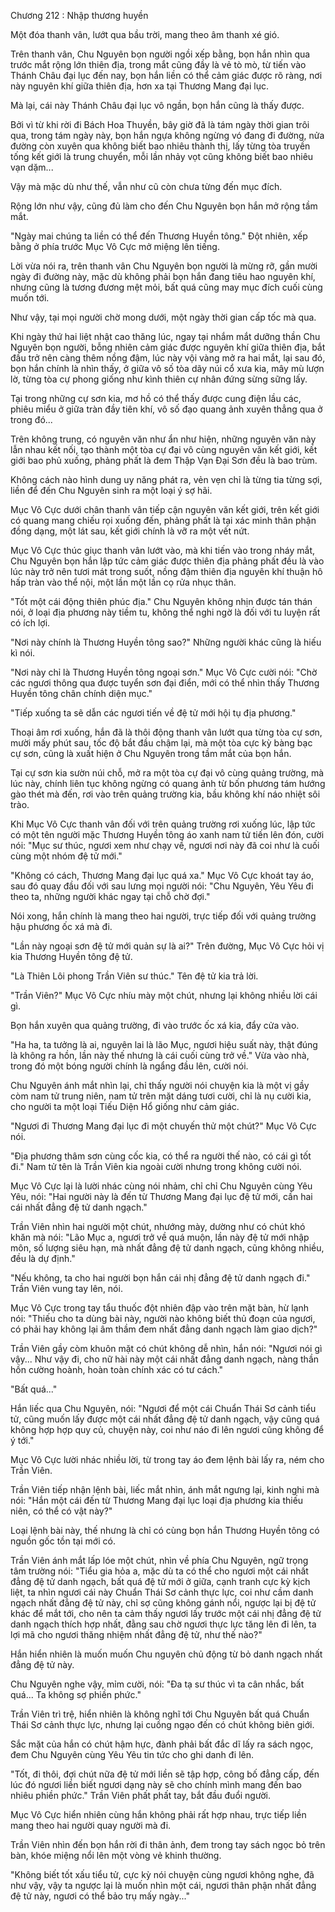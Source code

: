 




Chương 212 : Nhập thương huyền


Một đóa thanh vân, lướt qua bầu trời, mang theo âm thanh xé gió.

Trên thanh vân, Chu Nguyên bọn người ngồi xếp bằng, bọn hắn nhìn qua trước mắt rộng lớn thiên địa, trong mắt cũng đầy là vẻ tò mò, từ tiến vào Thánh Châu đại lục đến nay, bọn hắn liền có thể cảm giác được rõ ràng, nơi này nguyên khí giữa thiên địa, hơn xa tại Thương Mang đại lục.

Mà lại, cái này Thánh Châu đại lục vô ngần, bọn hắn cũng là thấy được.

Bởi vì từ khi rời đi Bách Hoa Thuyền, bây giờ đã là tám ngày thời gian trôi qua, trong tám ngày này, bọn hắn ngựa không ngừng vó đang đi đường, nửa đường còn xuyên qua không biết bao nhiêu thành thị, lấy từng tòa truyền tống kết giới là trung chuyển, mỗi lần nhảy vọt cũng không biết bao nhiêu vạn dặm...

Vậy mà mặc dù như thế, vẫn như cũ còn chưa từng đến mục đích.

Rộng lớn như vậy, cũng đủ làm cho đến Chu Nguyên bọn hắn mở rộng tầm mắt.

"Ngày mai chúng ta liền có thể đến Thương Huyền tông." Đột nhiên, xếp bằng ở phía trước Mục Vô Cực mở miệng lên tiếng.

Lời vừa nói ra, trên thanh vân Chu Nguyên bọn người là mừng rỡ, gần mười ngày đi đường này, mặc dù không phải bọn hắn đang tiêu hao nguyên khí, nhưng cũng là tương đương mệt mỏi, bất quá cũng may mục đích cuối cùng muốn tới.

Như vậy, tại mọi người chờ mong dưới, một ngày thời gian cấp tốc mà qua.

Khi ngày thứ hai liệt nhật cao thăng lúc, ngay tại nhắm mắt dưỡng thần Chu Nguyên bọn người, bỗng nhiên cảm giác được nguyên khí giữa thiên địa, bắt đầu trở nên càng thêm nồng đậm, lúc này vội vàng mở ra hai mắt, lại sau đó, bọn hắn chính là nhìn thấy, ở giữa vô số tòa dãy núi cổ xưa kia, mây mù lượn lờ, từng tòa cự phong giống như kình thiên cự nhân đứng sừng sững lấy.

Tại trong những cự sơn kia, mơ hồ có thể thấy được cung điện lầu các, phiêu miểu ở giữa tràn đầy tiên khí, vô số đạo quang ảnh xuyên thẳng qua ở trong đó...

Trên không trung, có nguyên văn như ẩn như hiện, những nguyên văn này lẫn nhau kết nối, tạo thành một tòa cự đại vô cùng nguyên văn kết giới, kết giới bao phủ xuống, phảng phất là đem Thập Vạn Đại Sơn đều là bao trùm.

Không cách nào hình dung uy năng phát ra, vẻn vẹn chỉ là từng tia từng sợi, liền để đến Chu Nguyên sinh ra một loại ý sợ hãi.

Mục Vô Cực dưới chân thanh vân tiếp cận nguyên văn kết giới, trên kết giới có quang mang chiếu rọi xuống đến, phảng phất là tại xác minh thân phận đồng dạng, một lát sau, kết giới chính là vỡ ra một vết nứt.

Mục Vô Cực thúc giục thanh vân lướt vào, mà khi tiến vào trong nháy mắt, Chu Nguyên bọn hắn lập tức cảm giác được thiên địa phảng phất đều là vào lúc này trở nên tươi mát trong suốt, nồng đậm thiên địa nguyên khí thuận hô hấp tràn vào thể nội, một lần một lần cọ rửa nhục thân.

"Tốt một cái động thiên phúc địa." Chu Nguyên không nhịn được tán thán nói, ở loại địa phương này tiềm tu, không thể nghi ngờ là đối với tu luyện rất có ích lợi.

"Nơi này chính là Thương Huyền tông sao?" Những người khác cũng là hiếu kì nói.

"Nơi này chỉ là Thương Huyền tông ngoại sơn." Mục Vô Cực cười nói: "Chờ các ngươi thông qua được tuyển sơn đại điển, mới có thể nhìn thấy Thương Huyền tông chân chính diện mục."

"Tiếp xuống ta sẽ dẫn các ngươi tiến về đệ tử mới hội tụ địa phương."

Thoại âm rơi xuống, hắn đã là thôi động thanh vân lướt qua từng tòa cự sơn, mười mấy phút sau, tốc độ bắt đầu chậm lại, mà một tòa cực kỳ bàng bạc cự sơn, cũng là xuất hiện ở Chu Nguyên trong tầm mắt của bọn hắn.

Tại cự sơn kia sườn núi chỗ, mở ra một tòa cự đại vô cùng quảng trường, mà lúc này, chính liên tục không ngừng có quang ảnh từ bốn phương tám hướng gào thét mà đến, rơi vào trên quảng trường kia, bầu không khí náo nhiệt sôi trào.

Khi Mục Vô Cực thanh vân đối với trên quảng trường rơi xuống lúc, lập tức có một tên người mặc Thương Huyền tông áo xanh nam tử tiến lên đón, cười nói: "Mục sư thúc, ngươi xem như chạy về, ngươi nơi này đã coi như là cuối cùng một nhóm đệ tử mới."

"Không có cách, Thương Mang đại lục quá xa." Mục Vô Cực khoát tay áo, sau đó quay đầu đối với sau lưng mọi người nói: "Chu Nguyên, Yêu Yêu đi theo ta, những người khác ngay tại chỗ chờ đợi."

Nói xong, hắn chính là mang theo hai người, trực tiếp đối với quảng trường hậu phương ốc xá mà đi.

"Lần này ngoại sơn đệ tử mới quản sự là ai?" Trên đường, Mục Vô Cực hỏi vị kia Thương Huyền tông đệ tử.

"Là Thiên Lôi phong Trần Viên sư thúc." Tên đệ tử kia trả lời.

"Trần Viên?" Mục Vô Cực nhíu mày một chút, nhưng lại không nhiều lời cái gì.

Bọn hắn xuyên qua quảng trường, đi vào trước ốc xá kia, đẩy cửa vào.

"Ha ha, ta tưởng là ai, nguyên lai là lão Mục, ngươi hiệu suất này, thật đúng là không ra hồn, lần này thế nhưng là cái cuối cùng trở về." Vừa vào nhà, trong đó một bóng người chính là ngẩng đầu lên, cười nói.

Chu Nguyên ánh mắt nhìn lại, chỉ thấy người nói chuyện kia là một vị gầy còm nam tử trung niên, nam tử trên mặt dáng tươi cười, chỉ là nụ cười kia, cho người ta một loại Tiếu Diện Hổ giống như cảm giác.

"Ngươi đi Thương Mang đại lục đi một chuyến thử một chút?" Mục Vô Cực nói.

"Địa phương thâm sơn cùng cốc kia, có thể ra người thế nào, có cái gì tốt đi." Nam tử tên là Trần Viên kia ngoài cười nhưng trong không cười nói.

Mục Vô Cực lại là lười nhác cùng nói nhảm, chỉ chỉ Chu Nguyên cùng Yêu Yêu, nói: "Hai người này là đến từ Thương Mang đại lục đệ tử mới, cần hai cái nhất đẳng đệ tử danh ngạch."

Trần Viên nhìn hai người một chút, nhướng mày, dường như có chút khó khăn mà nói: "Lão Mục a, ngươi trở về quá muộn, lần này đệ tử mới nhập môn, số lượng siêu hạn, mà nhất đẳng đệ tử danh ngạch, cũng không nhiều, đều là dự định."

"Nếu không, ta cho hai người bọn hắn cái nhị đẳng đệ tử danh ngạch đi." Trần Viên vung tay lên, nói.

Mục Vô Cực trong tay tẩu thuốc đột nhiên đập vào trên mặt bàn, hừ lạnh nói: "Thiếu cho ta dùng bài này, người nào không biết thủ đoạn của ngươi, có phải hay không lại âm thầm đem nhất đẳng danh ngạch làm giao dịch?"

Trần Viên gầy còm khuôn mặt có chút không dễ nhìn, hắn nói: "Ngươi nói gì vậy... Như vậy đi, cho nữ hài này một cái nhất đẳng danh ngạch, nàng thần hồn cường hoành, hoàn toàn chính xác có tư cách."

"Bất quá..."

Hắn liếc qua Chu Nguyên, nói: "Ngươi để một cái Chuẩn Thái Sơ cảnh tiểu tử, cũng muốn lấy được một cái nhất đẳng đệ tử danh ngạch, vậy cũng quá không hợp hợp quy củ, chuyện này, coi như náo đi lên ngươi cũng không để ý tới."

Mục Vô Cực lười nhác nhiều lời, từ trong tay áo đem lệnh bài lấy ra, ném cho Trần Viên.

Trần Viên tiếp nhận lệnh bài, liếc mắt nhìn, ánh mắt ngưng lại, kinh nghi mà nói: "Hắn một cái đến từ Thương Mang đại lục loại địa phương kia thiếu niên, có thể có vật này?"

Loại lệnh bài này, thế nhưng là chỉ có cùng bọn hắn Thương Huyền tông có nguồn gốc tồn tại mới có.

Trần Viên ánh mắt lấp lóe một chút, nhìn về phía Chu Nguyên, ngữ trọng tâm trường nói: "Tiểu gia hỏa a, mặc dù ta có thể cho ngươi một cái nhất đẳng đệ tử danh ngạch, bất quá đệ tử mới ở giữa, cạnh tranh cực kỳ kịch liệt, ta nhìn ngươi cái này Chuẩn Thái Sơ cảnh thực lực, coi như cầm danh ngạch nhất đẳng đệ tử này, chỉ sợ cũng không gánh nổi, ngược lại bị đệ tử khác để mắt tới, cho nên ta cảm thấy ngươi lấy trước một cái nhị đẳng đệ tử danh ngạch thích hợp nhất, đằng sau chờ ngươi thực lực tăng lên đi lên, ta lợi mã cho ngươi thăng nhiệm nhất đẳng đệ tử, như thế nào?"

Hắn hiển nhiên là muốn muốn Chu nguyên chủ động từ bỏ danh ngạch nhất đẳng đệ tử này.

Chu Nguyên nghe vậy, mỉm cười, nói: "Đa tạ sư thúc vì ta cân nhắc, bất quá... Ta không sợ phiền phức."

Trần Viên trì trệ, hiển nhiên là không nghĩ tới Chu Nguyên bất quá Chuẩn Thái Sơ cảnh thực lực, nhưng lại cuồng ngạo đến có chút không biên giới.

Sắc mặt của hắn có chút hậm hực, đành phải bất đắc dĩ lấy ra sách ngọc, đem Chu Nguyên cùng Yêu Yêu tin tức cho ghi danh đi lên.

"Tốt, đi thôi, đợi chút nữa đệ tử mới liền sẽ tập hợp, công bố đẳng cấp, đến lúc đó ngươi liền biết ngươi dạng này sẽ cho chính mình mang đến bao nhiêu phiền phức." Trần Viên phất phất tay, bắt đầu đuổi người.

Mục Vô Cực hiển nhiên cùng hắn không phải rất hợp nhau, trực tiếp liền mang theo hai người quay người mà đi.

Trần Viên nhìn đến bọn hắn rời đi thân ảnh, đem trong tay sách ngọc bỏ trên bàn, khóe miệng nổi lên một vòng vẻ khinh thường.

"Không biết tốt xấu tiểu tử, cực kỳ nói chuyện cùng ngươi không nghe, đã như vậy, vậy ta ngược lại là muốn nhìn một cái, ngươi thân phận nhất đẳng đệ tử này, ngươi có thể bảo trụ mấy ngày..."




